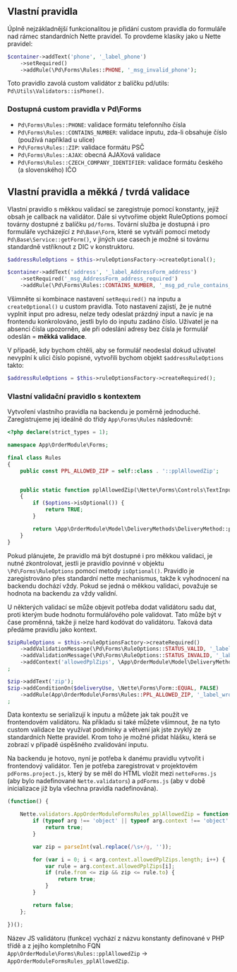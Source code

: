 ## Vlastní pravidla

Úplně nejzákladnější funkcionalitou je přidání custom pravidla do formuláře nad rámec standardních Nette pravidel. To provdeme klasiky jako u Nette pravidel:

```php
$container->addText('phone', '_label_phone')
	->setRequired()
	->addRule(\Pd\Forms\Rules::PHONE, '_msg_invalid_phone');
```

Toto pravidlo zavolá custom validátor z balíčku pd/utils: `Pd\Utils\Validators::isPhone()`. 

### Dostupná custom pravidla v Pd\Forms
- `Pd\Forms\Rules::PHONE`: validace formátu telefonního čísla
- `Pd\Forms\Rules::CONTAINS_NUMBER`: validace inputu, zda-li obsahuje číslo (používá například u ulice)
- `Pd\Forms\Rules::ZIP`: validace formátu PSČ
- `Pd\Forms\Rules::AJAX`: obecná AJAXová validace
- `Pd\Forms\Rules::CZECH_COMPANY_IDENTIFIER`: validace formátu českého (a slovenského) IČO   

## Vlastní pravidla a měkká / tvrdá validace

Vlastní pravidlo s měkkou validací se zaregistruje pomocí konstanty, jejíž obsah je callback na validátor. Dále si vytvoříme objekt RuleOptions pomocí továrny dostupné z balíčku `pd/forms`. Tovární služba je dostupná i pro formuláře vycházející z `Pd\Base\Form`, které se vytváří pomocí metody `Pd\Base\Service::getForm()`, v jiných use casech je možné si továrnu standardně vstříknout z DIC v konstruktoru.

```php
$addressRuleOptions = $this->ruleOptionsFactory->createOptional();

$container->addText('address', '_label_AddressForm_address')
	->setRequired('_msg_AddressForm_address_required')
	->addRule(\Pd\Forms\Rules::CONTAINS_NUMBER, '_msg_pd_rule_contains_number_invalid', $addressRuleOptions);
```
Všimněte si kombinace nastavení `setRequired()` na inputu a `createOptional()` u custom pravidla. Toto nastavení zajistí, že je nutné vyplnit input pro adresu, nelze tedy odeslat prázdný input a navíc je na frontendu konkrolováno, jestli bylo do inputu zadáno číslo. Uživatel je na absenci čísla upozorněn, ale při odeslání adresy bez čísla je formulář odeslán = **měkká validace**.

V případě, kdy bychom chtěli, aby se formulář neodeslal dokud uživatel nevyplní k ulici číslo popisné, vytvořili bychom objekt `$addressRuleOptions` takto:

```php
$addressRuleOptions = $this->ruleOptionsFactory->createRequired();
```

### Vlastní validační pravidlo s kontextem
Vytvoření vlastního pravidla na backendu je poměrně jednoduché. Zaregistrujeme jej ideálně do třídy `App\Forms\Rules` následovně:

```php
<?php declare(strict_types = 1);

namespace App\OrderModule\Forms;

final class Rules
{
	public const PPL_ALLOWED_ZIP = self::class . '::pplAllowedZip';


	public static function pplAllowedZip(\Nette\Forms\Controls\TextInput $textInput, \Pd\Forms\RuleOptions $options): bool
	{
		if ($options->isOptional()) {
			return TRUE;
		}

		return \App\OrderModule\Model\DeliveryMethods\DeliveryMethod::pplZipValidator((string) $textInput->getValue());
	}
}
```

Pokud plánujete, že pravidlo má být dostupné i pro měkkou validaci, je nutné zkontrolovat, jestli je pravidlo povinné v objektu `\Pd\Forms\RuleOptions` pomocí metody `isOptional()`. Pravidlo je zaregistrováno přes standardní nette mechanismus, takže k vyhodnocení na backendu dochází vždy. Pokud se jedná o měkkou validaci, považuje se hodnota na backendu za vždy validní.

U některých validací se může objevit potřeba dodat validátoru sadu dat, proti kterým bude hodnotu formulářového pole validovat. Tato může být v čase proměnná, takže ji nelze hard kodóvat do validátoru. Taková data předáme pravidlu jako kontext.

```php
$zipRuleOptions = $this->ruleOptionsFactory->createRequired()
	->addValidationMessage(\Pd\Forms\RuleOptions::STATUS_VALID, '_label_allowed_ppl_zip')
	->addValidationMessage(\Pd\Forms\RuleOptions::STATUS_INVALID, '_label_wrong_ppl_zip')
	->addContext('allowedPplZips', \App\OrderModule\Model\DeliveryMethods\DeliveryMethod::$allowedPPLZips)
;

$zip->addText('zip');
$zip->addConditionOn($deliveryUse, \Nette\Forms\Form::EQUAL, FALSE)
	->addRule(App\OrderModule\Forms\Rules::PPL_ALLOWED_ZIP, '_label_wrong_ppl_zip', $zipRuleOptions)
;
```
Data kontextu se serializují k inputu a můžete jak tak použít ve frontendovém validátoru. Na příkladu si také můžete všimnout, že na tyto custom validace lze využívat podmínky a větvení jak jste zvyklý ze standardních Nette pravidel. Krom toho je možné přidat hlášku, která se zobrazí v případě úspěšného zvalidování inputu.

Na backendu je hotovo, nyní je potřeba k danému pravidlu vytvořit i frontendový validátor. Ten je potřeba zaregistrovat v projektovém `pdForms.project.js`, který by se měl do HTML vložit mezi `netteForms.js` (aby bylo nadefinované `Nette.validators`) a `pdForms.js` (aby v době inicializace již byla všechna pravidla nadefinována).

```javascript
(function() {

	Nette.validators.AppOrderModuleFormsRules_pplAllowedZip = function(elem, arg, val) {
		if (typeof arg !== 'object' || typeof arg.context !== 'object' || typeof arg.context.allowedPplZips !== 'object') {
			return true;
		}

		var zip = parseInt(val.replace(/\s+/g, ''));

		for (var i = 0; i < arg.context.allowedPplZips.length; i++) {
			var rule = arg.context.allowedPplZips[i];
			if (rule.from <= zip && zip <= rule.to) {
				return true;
			}
		}

		return false;
	};

})();
```

Název JS validátoru (funkce) vychází z názvu konstanty definované v PHP třídě a z jejího kompletního FQN `App\OrderModule\Forms\Rules::pplAllowedZip` → `AppOrderModuleFormsRules_pplAllowedZip`.
